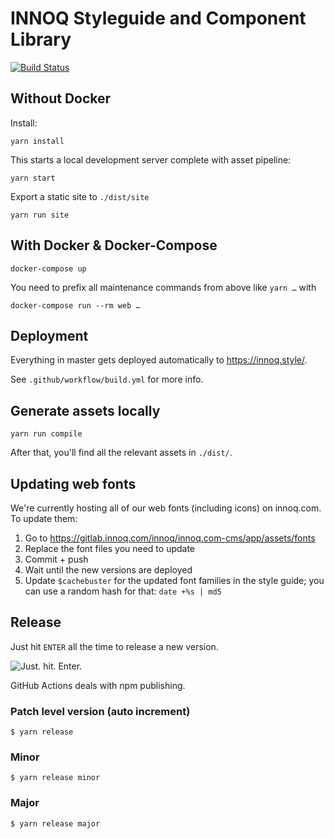 # INNOQ Styleguide and Component Library

[![Build Status](https://github.com/innoq/innoq-styleguide/workflows/Build%20and%20Release/badge.svg)](https://github.com/innoq/innoq-styleguide/actions)

## Without Docker

Install:

    yarn install

This starts a local development server complete with asset pipeline:

    yarn start

Export a static site to `./dist/site`

    yarn run site

## With Docker & Docker-Compose

    docker-compose up

You need to prefix all maintenance commands from above like `yarn …` with

    docker-compose run --rm web …

## Deployment

Everything in master gets deployed automatically to
https://innoq.style/.

See `.github/workflow/build.yml` for more info.

## Generate assets locally

    yarn run compile

After that, you'll find all the relevant assets in `./dist/`.

## Updating web fonts

We're currently hosting all of our web fonts (including icons) on innoq.com.
To update them:

1. Go to https://gitlab.innoq.com/innoq/innoq.com-cms/app/assets/fonts
2. Replace the font files you need to update
3. Commit + push
4. Wait until the new versions are deployed
5. Update `$cachebuster` for the updated font families in the style guide;
   you can use a random hash for that: `date +%s | md5`

## Release

Just hit `ENTER` all the time to release a new version.

![Just. hit. Enter.](http://www.reactiongifs.com/r/Dz3nk.gif)

GitHub Actions deals with npm publishing.

### Patch level version (auto increment)

    $ yarn release

### Minor

    $ yarn release minor

### Major

    $ yarn release major
